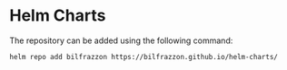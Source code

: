 # Helm Charts

The repository can be added using the following command:
```bash
helm repo add bilfrazzon https://bilfrazzon.github.io/helm-charts/ 
```
